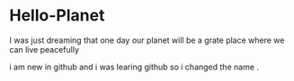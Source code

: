 # Hello-Planet
I was just dreaming that one day our planet will be a grate place where we can live peacefully


i am new in github and i was learing github so i changed the name .

